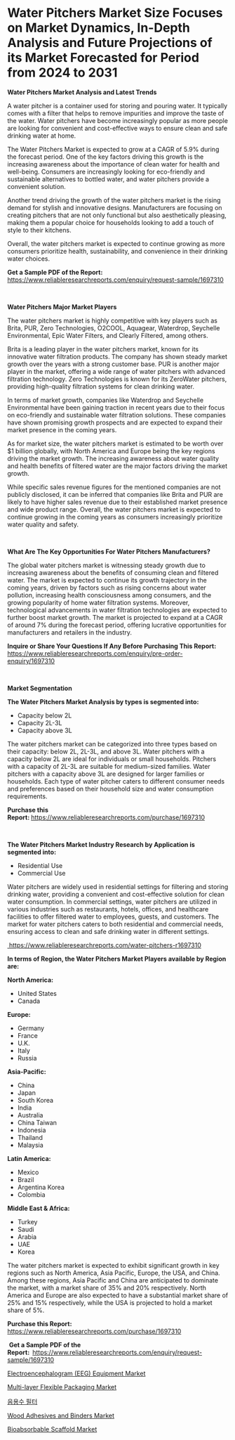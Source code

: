 <p><h1>Water Pitchers Market Size Focuses on Market Dynamics, In-Depth Analysis and Future Projections of its Market Forecasted for Period from 2024 to 2031</h1></p><p><strong>Water Pitchers Market Analysis and Latest Trends</strong></p>
<p><p>A water pitcher is a container used for storing and pouring water. It typically comes with a filter that helps to remove impurities and improve the taste of the water. Water pitchers have become increasingly popular as more people are looking for convenient and cost-effective ways to ensure clean and safe drinking water at home.</p><p>The Water Pitchers Market is expected to grow at a CAGR of 5.9% during the forecast period. One of the key factors driving this growth is the increasing awareness about the importance of clean water for health and well-being. Consumers are increasingly looking for eco-friendly and sustainable alternatives to bottled water, and water pitchers provide a convenient solution.</p><p>Another trend driving the growth of the water pitchers market is the rising demand for stylish and innovative designs. Manufacturers are focusing on creating pitchers that are not only functional but also aesthetically pleasing, making them a popular choice for households looking to add a touch of style to their kitchens.</p><p>Overall, the water pitchers market is expected to continue growing as more consumers prioritize health, sustainability, and convenience in their drinking water choices.</p></p>
<p><strong>Get a Sample PDF of the Report:&nbsp;</strong> <a href="https://www.reliableresearchreports.com/enquiry/request-sample/1697310">https://www.reliableresearchreports.com/enquiry/request-sample/1697310</a></p>
<p>&nbsp;</p>
<p><strong>Water Pitchers Major Market Players</strong></p>
<p><p>The water pitchers market is highly competitive with key players such as Brita, PUR, Zero Technologies, O2COOL, Aquagear, Waterdrop, Seychelle Environmental, Epic Water Filters, and Clearly Filtered, among others.</p><p>Brita is a leading player in the water pitchers market, known for its innovative water filtration products. The company has shown steady market growth over the years with a strong customer base. PUR is another major player in the market, offering a wide range of water pitchers with advanced filtration technology. Zero Technologies is known for its ZeroWater pitchers, providing high-quality filtration systems for clean drinking water.</p><p>In terms of market growth, companies like Waterdrop and Seychelle Environmental have been gaining traction in recent years due to their focus on eco-friendly and sustainable water filtration solutions. These companies have shown promising growth prospects and are expected to expand their market presence in the coming years.</p><p>As for market size, the water pitchers market is estimated to be worth over $1 billion globally, with North America and Europe being the key regions driving the market growth. The increasing awareness about water quality and health benefits of filtered water are the major factors driving the market growth.</p><p>While specific sales revenue figures for the mentioned companies are not publicly disclosed, it can be inferred that companies like Brita and PUR are likely to have higher sales revenue due to their established market presence and wide product range. Overall, the water pitchers market is expected to continue growing in the coming years as consumers increasingly prioritize water quality and safety.</p></p>
<p>&nbsp;</p>
<p><strong>What Are The Key Opportunities For Water Pitchers Manufacturers?</strong></p>
<p><p>The global water pitchers market is witnessing steady growth due to increasing awareness about the benefits of consuming clean and filtered water. The market is expected to continue its growth trajectory in the coming years, driven by factors such as rising concerns about water pollution, increasing health consciousness among consumers, and the growing popularity of home water filtration systems. Moreover, technological advancements in water filtration technologies are expected to further boost market growth. The market is projected to expand at a CAGR of around 7% during the forecast period, offering lucrative opportunities for manufacturers and retailers in the industry.</p></p>
<p><strong>Inquire or Share Your Questions If Any Before Purchasing This Report:</strong> <a href="https://www.reliableresearchreports.com/enquiry/pre-order-enquiry/1697310">https://www.reliableresearchreports.com/enquiry/pre-order-enquiry/1697310</a></p>
<p>&nbsp;</p>
<p><strong>Market Segmentation</strong></p>
<p><strong>The Water Pitchers Market Analysis by types is segmented into:</strong></p>
<p><ul><li>Capacity below 2L</li><li>Capacity 2L-3L</li><li>Capacity above 3L</li></ul></p>
<p><p>The water pitchers market can be categorized into three types based on their capacity: below 2L, 2L-3L, and above 3L. Water pitchers with a capacity below 2L are ideal for individuals or small households. Pitchers with a capacity of 2L-3L are suitable for medium-sized families. Water pitchers with a capacity above 3L are designed for larger families or households. Each type of water pitcher caters to different consumer needs and preferences based on their household size and water consumption requirements.</p></p>
<p><strong>Purchase this Report:&nbsp;</strong><a href="https://www.reliableresearchreports.com/purchase/1697310">https://www.reliableresearchreports.com/purchase/1697310</a></p>
<p>&nbsp;</p>
<p><strong>The Water Pitchers Market Industry Research by Application is segmented into:</strong></p>
<p><ul><li>Residential Use</li><li>Commercial Use</li></ul></p>
<p><p>Water pitchers are widely used in residential settings for filtering and storing drinking water, providing a convenient and cost-effective solution for clean water consumption. In commercial settings, water pitchers are utilized in various industries such as restaurants, hotels, offices, and healthcare facilities to offer filtered water to employees, guests, and customers. The market for water pitchers caters to both residential and commercial needs, ensuring access to clean and safe drinking water in different settings.</p></p>
<p><a href="https://www.reliableresearchreports.com/water-pitchers-r1697310">&nbsp;https://www.reliableresearchreports.com/water-pitchers-r1697310</a></p>
<p><strong>In terms of Region, the Water Pitchers Market Players available by Region are:</strong></p>
<p>
    <p> <strong> North America: </strong>
        <ul>
            <li>United States</li>
            <li>Canada</li>
        </ul>
        </p> 
    <p> <strong> Europe: </strong>
        <ul>
            <li>Germany</li>
            <li>France</li>
            <li>U.K.</li>
            <li>Italy</li>
            <li>Russia</li>
        </ul>
        </p> 
    <p> <strong> Asia-Pacific: </strong>
        <ul>
            <li>China</li>
            <li>Japan</li>
            <li>South Korea</li>
            <li>India</li>
            <li>Australia</li>
            <li>China Taiwan</li>
            <li>Indonesia</li>
            <li>Thailand</li>
            <li>Malaysia</li>
        </ul>
        </p> 
    <p> <strong> Latin America: </strong>
        <ul>
            <li>Mexico</li>
            <li>Brazil</li>
            <li>Argentina Korea</li>
            <li>Colombia</li>
        </ul>
        </p> 
    <p> <strong> Middle East & Africa: </strong>
        <ul>
            <li>Turkey</li>
            <li>Saudi</li>
            <li>Arabia</li>
            <li>UAE</li>
            <li>Korea</li>
        </ul>
    </p>
    </p>
<p><p>The water pitchers market is expected to exhibit significant growth in key regions such as North America, Asia Pacific, Europe, the USA, and China. Among these regions, Asia Pacific and China are anticipated to dominate the market, with a market share of 35% and 20% respectively. North America and Europe are also expected to have a substantial market share of 25% and 15% respectively, while the USA is projected to hold a market share of 5%.</p></p>
<p><strong>Purchase this Report: </strong><a href="https://www.reliableresearchreports.com/purchase/1697310">https://www.reliableresearchreports.com/purchase/1697310</a></p>
<p>&nbsp;<strong>Get a Sample PDF of the Report:&nbsp;&nbsp;</strong><a href="https://www.reliableresearchreports.com/enquiry/request-sample/1697310">https://www.reliableresearchreports.com/enquiry/request-sample/1697310</a></p>
<p><strong></strong></p>
<p><p><a href="https://github.com/redneck06/Market-Research-Report-List-3/blob/main/electroencephalogram-eeg-equipment-market.md">Electroencephalogram (EEG) Equipment Market</a></p><p><a href="https://github.com/nicoletavirag/Market-Research-Report-List-3/blob/main/multi-layer-flexible-packaging-market.md">Multi-layer Flexible Packaging Market</a></p><p><a href="https://github.com/KoleLedner/Market-Research-Report-List-1/blob/main/626096164177.md">음용수 필터</a></p><p><a href="https://www.linkedin.com/pulse/wood-adhesives-binders-market-report-reveals-latest-trends-bq0xe">Wood Adhesives and Binders Market</a></p><p><a href="https://www.linkedin.com/pulse/bioabsorbable-scaffold-market-report-reveals-latest-trends-wpe5e">Bioabsorbable Scaffold Market</a></p></p>